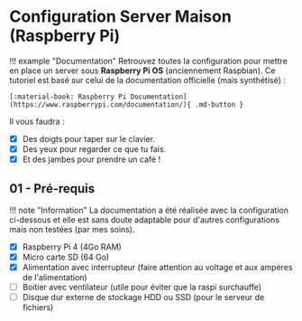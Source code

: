 # Configuration Server Maison (Raspberry Pi)

!!! example "Documentation"
    Retrouvez toutes la configuration pour mettre en place un server sous **Raspberry Pi OS** (anciennement Raspbian). Ce tutoriel est basé sur celui de la documentation officielle (mais synthétisé) :

    [:material-book: Raspberry Pi Documentation](https://www.raspberrypi.com/documentation/){ .md-button }

Il vous faudra :

- [x] Des doigts pour taper sur le clavier.
- [x] Des yeux pour regarder ce que tu fais.
- [x] Et des jambes pour prendre un café !

## 01 - Pré-requis

!!! note "Information"
    La documentation a été réalisée avec la configuration ci-dessous et elle est sans doute adaptable pour d'autres configurations mais non testées (par mes soins).

- [x] Raspberry Pi 4 (4Go RAM)
- [x] Micro carte SD (64 Go)
- [x] Alimentation avec interrupteur (faire attention au voltage et aux ampères de l'alimentation)
- [ ] Boitier avec ventilateur (utile pour éviter que la raspi surchauffe)
- [ ] Disque dur externe de stockage HDD ou SSD (pour le serveur de fichiers)
